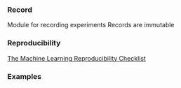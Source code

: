 ### Record
Module for recording experiments
Records are immutable

### Reproducibility
[The Machine Learning Reproducibility Checklist](https://www.cs.mcgill.ca/~jpineau/ReproducibilityChecklist.pdf)

### Examples

